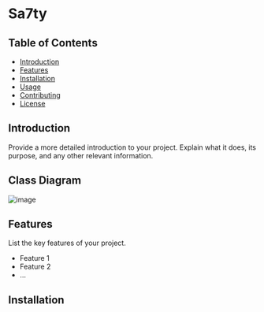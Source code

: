 # Sa7ty


## Table of Contents

- [Introduction](#introduction)
- [Features](#features)
- [Installation](#installation)
- [Usage](#usage)
- [Contributing](#contributing)
- [License](#license)

## Introduction

Provide a more detailed introduction to your project. Explain what it does, its purpose, and any other relevant information.

## Class Diagram
![image](https://github.com/Mk-1000/sa7ty/assets/86926622/d747937c-d3ba-47b4-b2f3-28a972ff9853)

## Features

List the key features of your project.

- Feature 1
- Feature 2
- ...

## Installation
